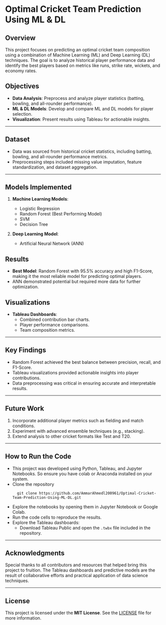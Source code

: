 # Optimal Cricket Team Prediction Using ML & DL

## Overview
This project focuses on predicting an optimal cricket team composition using a combination of Machine Learning (ML) and Deep Learning (DL) techniques. The goal is to analyze historical player performance data and identify the best players based on metrics like runs, strike rate, wickets, and economy rates.

## Objectives
- **Data Analysis**: Preprocess and analyze player statistics (batting, bowling, and all-rounder performance).
- **ML & DL Models**: Develop and compare ML and DL models for player selection.
- **Visualization**: Present results using Tableau for actionable insights.

---

## Dataset
- Data was sourced from historical cricket statistics, including batting, bowling, and all-rounder performance metrics.
- Preprocessing steps included missing value imputation, feature standardization, and dataset aggregation.

---

## Models Implemented
1. **Machine Learning Models**:
   - Logistic Regression
   - Random Forest (Best Performing Model)
   - SVM
   - Decision Tree

2. **Deep Learning Model**:
   - Artificial Neural Network (ANN)

## Results
- **Best Model**: Random Forest with 95.5% accuracy and high F1-Score, making it the most reliable model for predicting optimal players.
- ANN demonstrated potential but required more data for further optimization.

## Visualizations
- **Tableau Dashboards**:
  - Combined contribution bar charts.
  - Player performance comparisons.
  - Team composition metrics.

---

## Key Findings
- Random Forest achieved the best balance between precision, recall, and F1-Score.
- Tableau visualizations provided actionable insights into player contributions.
- Data preprocessing was critical in ensuring accurate and interpretable results.

---

## Future Work
1. Incorporate additional player metrics such as fielding and match conditions.
2. Experiment with advanced ensemble techniques (e.g., stacking).
3. Extend analysis to other cricket formats like Test and T20.

---

## How to Run the Code
- This project was developed using Python, Tableau, and Jupyter Notebooks. So ensure you have colab or Anaconda installed on your system.
- Clone the repository
  ```
    git clone https://github.com/AmmarAhmedl200961/Optimal-Cricket-Team-Prediction-Using-ML-DL.git
  ```
- Explore the notebooks by opening them in Jupyter Notebook or Google Colab.
- Run the code cells to reproduce the results.
- Explore the Tableau dashboards:
   - Download Tableau Public and open the `.twbx` file included in the repository.

---

## Acknowledgments
Special thanks to all contributors and resources that helped bring this project to fruition. The Tableau dashboards and predictive models are the result of collaborative efforts and practical application of data science techniques.

---

## License
This project is licensed under the **MIT License**. See the [LICENSE](LICENSE) file for more information.